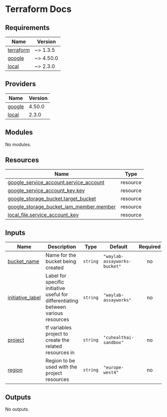 # Terraform Docs

<!-- BEGINNING OF PRE-COMMIT-TERRAFORM DOCS HOOK -->
## Requirements

| Name | Version |
|------|---------|
| <a name="requirement_terraform"></a> [terraform](#requirement\_terraform) | ~> 1.3.5 |
| <a name="requirement_google"></a> [google](#requirement\_google) | ~> 4.50.0 |
| <a name="requirement_local"></a> [local](#requirement\_local) | ~> 2.3.0 |

## Providers

| Name | Version |
|------|---------|
| <a name="provider_google"></a> [google](#provider\_google) | 4.50.0 |
| <a name="provider_local"></a> [local](#provider\_local) | 2.3.0 |

## Modules

No modules.

## Resources

| Name | Type |
|------|------|
| [google_service_account.service_account](https://registry.terraform.io/providers/hashicorp/google/latest/docs/resources/service_account) | resource |
| [google_service_account_key.key](https://registry.terraform.io/providers/hashicorp/google/latest/docs/resources/service_account_key) | resource |
| [google_storage_bucket.target_bucket](https://registry.terraform.io/providers/hashicorp/google/latest/docs/resources/storage_bucket) | resource |
| [google_storage_bucket_iam_member.member](https://registry.terraform.io/providers/hashicorp/google/latest/docs/resources/storage_bucket_iam_member) | resource |
| [local_file.service_account_key](https://registry.terraform.io/providers/hashicorp/local/latest/docs/resources/file) | resource |

## Inputs

| Name | Description | Type | Default | Required |
|------|-------------|------|---------|:--------:|
| <a name="input_bucket_name"></a> [bucket\_name](#input\_bucket\_name) | Name for the bucket being created | `string` | `"waylab-assayworks-bucket"` | no |
| <a name="input_initiative_label"></a> [initiative\_label](#input\_initiative\_label) | Label for specific initiative useful for differentiating between various resources | `string` | `"waylab-assayworks"` | no |
| <a name="input_project"></a> [project](#input\_project) | tf variables project to create the related resources in | `string` | `"cuhealthai-sandbox"` | no |
| <a name="input_region"></a> [region](#input\_region) | Region to be used with the project resources | `string` | `"europe-west4"` | no |

## Outputs

No outputs.
<!-- END OF PRE-COMMIT-TERRAFORM DOCS HOOK -->
